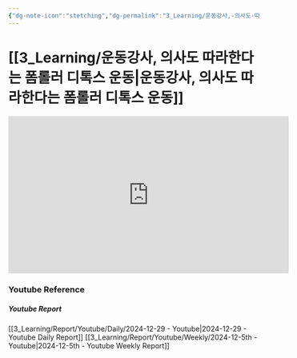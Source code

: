 ```yaml
---
{"dg-note-icon":"stetching","dg-permalink":"3_Learning/운동강사,-의사도-따라한다는-폼롤러-디톡스-운동","created-date":"2024-12-29 10:10:52 pm","date":"2024-12-29","type":"youtube","tags":["youtube","stretching"],"aliases":null,"youtuber":"소미","channelName":"somifit","link":"https://www.youtube.com/watch?v=1GruyO_L6Vo","img":"https://img.youtube.com/vi/1GruyO_L6Vo/0.jpg","dg-publish":true,"permalink":"/3_Learning/운동강사,-의사도-따라한다는-폼롤러-디톡스-운동/","dgPassFrontmatter":true,"noteIcon":"stetching"}
---
```


# [[3_Learning/운동강사, 의사도 따라한다는 폼롤러 디톡스 운동\|운동강사, 의사도 따라한다는 폼롤러 디톡스 운동]]


<div class="container-root"><span></span></div><div><div class="container-root"><iframe width="560" height="315" src="https://www.youtube.com/embed/1GruyO_L6Vo" title="YouTube video player" frameborder="0" allow="accelerometer; autoplay; clipboard-write; encrypted-media; gyroscope; picture-in-picture; web-share" allowfullscreen=""></iframe></div></div>















### Youtube Reference
##### Youtube Report
[[3_Learning/Report/Youtube/Daily/2024-12-29 - Youtube\|2024-12-29 - Youtube Daily Report]]
[[3_Learning/Report/Youtube/Weekly/2024-12-5th - Youtube\|2024-12-5th - Youtube Weekly Report]]

